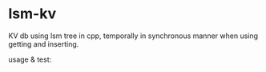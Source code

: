 # lsm-kv
KV db using lsm tree in cpp, temporally in synchronous manner when using getting and  inserting.

usage & test:

